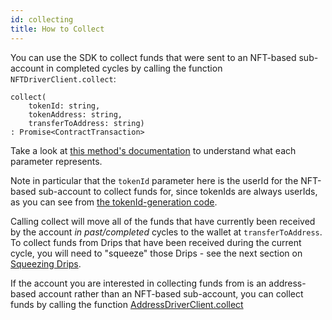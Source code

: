 ```yaml
---
id: collecting
title: How to Collect
---
```


You can use the SDK to collect funds that were sent to an NFT-based sub-account in completed cycles by calling the function `NFTDriverClient.collect`:

```
collect(
    tokenId: string,
    tokenAddress: string,
    transferToAddress: string)
: Promise<ContractTransaction>
```

Take a look at <a href="https://drips-js-sdk-api.netlify.app/classes/nftdriverclient#collect" target="_blank">this method's documentation</a> to understand what each parameter represents.

Note in particular that the `tokenId` parameter here is the userId for the NFT-based sub-account to collect funds for, since tokenIds are always userIds, as you can see from <a href="https://github.com/radicle-dev/drips-contracts/blob/615a92ecfb995619254b459d9b53c2b762bc19d6/src/NFTDriver.sol#L49" target="_blank">the tokenId-generation code</a>.

Calling collect will move all of the funds that have currently been received by the account *in past/completed* cycles to the wallet at `transferToAddress`. To collect funds from Drips that have been received during the current cycle, you will need to "squeeze" those Drips - see the next section on [Squeezing Drips][sd].

If the account you are interested in collecting funds from is an address-based account rather than an NFT-based sub-account, you can collect funds by calling the function <a href="https://drips-js-sdk-api.netlify.app/classes/addressdriverclient#collect" target="_blank">AddressDriverClient.collect</a> 

[sd]: /docs/for-developers/collecting/squeezing-drips